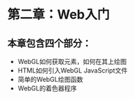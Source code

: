 # 第二章：Web入门

## 本章包含四个部分：
* WebGL如何获取<canvas>元素，如何在其上绘图
* HTML如何引入WebGL JavaScript文件
* 简单的WebGL绘图函数
* WebGL的着色器程序
